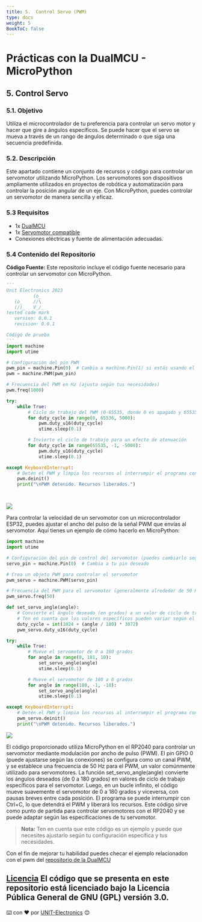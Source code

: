 ```yaml
---
title: 5.  Control Servo (PWM)
type: docs
weight: 5
BookToC: false
---
```


# Prácticas con la DualMCU - MicroPython

## 5. Control Servo
### 5.1. Objetivo
Utiliza el microcontrolador de tu preferencia para controlar un servo motor y hacer que gire a
ángulos específicos. Se puede hacer que el servo se mueva a través de un rango de ángulos
determinado o que siga una secuencia predefinida.

### 5.2. Descripción

Este apartado contiene un conjunto de recursos y código para controlar un servomotor utilizando MicroPython. Los servomotores son dispositivos ampliamente utilizados en proyectos de robótica y automatización para controlar la posición angular de un eje. Con MicroPython, puedes controlar un servomotor de manera sencilla y eficaz.

### 5.3 Requisitos
+ 1x [DualMCU](https://uelectronics.com/producto/unit-dualmcu-esp32-rp2040-tarjeta-de-desarrollo/)
+ 1x [Servomotor compatible](https://uelectronics.com/producto/servomotor-sg90-rc-9g/)
+ Conexiones eléctricas y fuente de alimentación adecuadas.

### 5.4 Contenido del Repositorio
**Código Fuente:** Este repositorio incluye el código fuente necesario para controlar un servomotor con MicroPython. 

```python 
'''
Unit Electronics 2023
          (o_
   (o_    //\
   (/)_   V_/_ 
tested code mark
   version: 0.0.1
   revision: 0.0.1

Código de prueba
'''
import machine
import utime

# Configuración del pin PWM
pwm_pin = machine.Pin(0)  # Cambia a machine.Pin(1) si estás usando el pin GPIO 1
pwm = machine.PWM(pwm_pin)

# Frecuencia del PWM en Hz (ajusta según tus necesidades)
pwm.freq(1000)

try:
    while True:
        # Ciclo de trabajo del PWM (0-65535, donde 0 es apagado y 65535 es encendido)
        for duty_cycle in range(0, 65536, 5000):
            pwm.duty_u16(duty_cycle)
            utime.sleep(0.1)

        # Invierte el ciclo de trabajo para un efecto de atenuación
        for duty_cycle in range(65535, -1, -5000):
            pwm.duty_u16(duty_cycle)
            utime.sleep(0.1)

except KeyboardInterrupt:
    # Detén el PWM y limpia los recursos al interrumpir el programa con Ctrl+C
    pwm.deinit()
    print("\nPWM detenido. Recursos liberados.")




```

![](/docs/5-Control_Servo/images/pwm_osc.gif)

Para controlar la velocidad de un servomotor con un microcontrolador ESP32, puedes ajustar el ancho del pulso de la señal PWM que envías al servomotor. Aquí tienes un ejemplo de cómo hacerlo en MicroPython:

```python
import machine
import utime

# Configuración del pin de control del servomotor (puedes cambiarlo según tus conexiones)
servo_pin = machine.Pin(0)  # Cambia a tu pin deseado

# Crea un objeto PWM para controlar el servomotor
pwm_servo = machine.PWM(servo_pin)

# Frecuencia del PWM para el servomotor (generalmente alrededor de 50 Hz)
pwm_servo.freq(50)

def set_servo_angle(angle):
    # Convierte el ángulo deseado (en grados) a un valor de ciclo de trabajo
    # Ten en cuenta que los valores específicos pueden variar según el servo
    duty_cycle = int(1024 + (angle / 180) * 3072)
    pwm_servo.duty_u16(duty_cycle)

try:
    while True:
        # Mueve el servomotor de 0 a 180 grados
        for angle in range(0, 181, 10):
            set_servo_angle(angle)
            utime.sleep(0.1)

        # Mueve el servomotor de 180 a 0 grados
        for angle in range(180, -1, -10):
            set_servo_angle(angle)
            utime.sleep(0.1)

except KeyboardInterrupt:
    # Detén el PWM y limpia los recursos al interrumpir el programa con Ctrl+C
    pwm_servo.deinit()
    print("\nPWM detenido. Recursos liberados.")

```
![](/docs/5-Control_Servo/images/pwm_osc.gif)

El código proporcionado utiliza MicroPython en el RP2040 para controlar un servomotor mediante modulación por ancho de pulso (PWM). El pin GPIO 0 (puede ajustarse según las conexiones) se configura como un canal PWM, y se establece una frecuencia de 50 Hz para el PWM, un valor comúnmente utilizado para servomotores. La función set_servo_angle(angle) convierte los ángulos deseados (de 0 a 180 grados) en valores de ciclo de trabajo específicos para el servomotor. Luego, en un bucle infinito, el código mueve suavemente el servomotor de 0 a 180 grados y viceversa, con pausas breves entre cada posición. El programa se puede interrumpir con Ctrl+C, lo que detendrá el PWM y liberará los recursos. Este código sirve como punto de partida para controlar servomotores con el RP2040 y se puede adaptar según las especificaciones de tu servomotor.

> **Nota:** Ten en cuenta que este código es un ejemplo y puede que necesites ajustarlo según tu configuración específica y tus necesidades.

Con el fin de mejorar tu habilidad puedes checar el ejemplo relacionadon con el pwm del [repositorio de la DualMCU](https://github.com/UNIT-Electronics/DualMCU/blob/main/Examples/Micropython%20Basics/RP2040/02.PWM/PWM.py)


[Licencia](https://www.gnu.org/licenses/gpl-3.0.html) El código que se presenta en este repositorio está licenciado bajo la Licencia Pública General de GNU (GPL) versión 3.0.
---
⌨️ con ❤️ por [UNIT-Electronics](https://github.com/UNIT-Electronics) 😊


